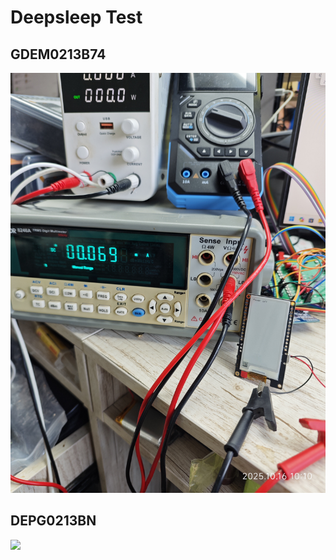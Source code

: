 # Deepsleep Test

## GDEM0213B74

![](./images/GDEM0213B74.jpg)

## DEPG0213BN

![](./images/DEPG0213BN.jpg)
